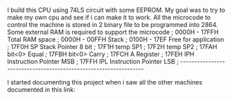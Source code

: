 I build this CPU using 74LS circuit  with some EEPROM.
My goal was to try to make my own cpu and see if i can make it to work.
All the microcode to control the machine is stored in 2 binary file to be 
programmed into 2864.
Some external RAM is required to support the microcode
; 0000H - 17FFH Total RAM space
; 0000H - 00FFH Stack
; 0100H - 17EF  Free for application
; 17F0H SP		Stack Pointer 8 bit
; 17F1H temp SP1
; 17F2H temp	SP2
; 17FAH bit<0>	Equal
; 17FBH bit<0>	Carry
; 17FCH A		Register
; 17FEH IPH		Instruction Pointer MSB
; 17FFH IPL		Instruction Pointer LSB
; -----------------------------------------------------------------

I started documenting this project when i saw all the other machines documented in this link:

